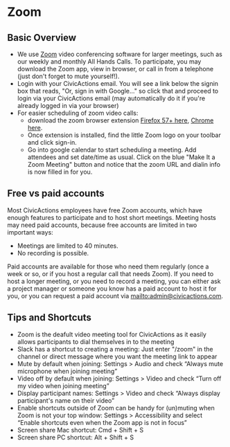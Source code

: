 # Zoom

## Basic Overview

* We use [Zoom](https://zoom.us/) video conferencing software for larger meetings, such as our weekly and monthly All Hands Calls. To participate, you may download the Zoom app, view in browser, or call in from a telephone (just don't forget to mute yourself!).
* Login with your CivicActions email. You will see a link below the signin box that reads, "Or, sign in with Google..." so click that and proceed to login via your CivicActions email (may automatically do it if you're already logged in via your browser)
* For easier scheduling of zoom video calls:
  * download the zoom browser extension [Firefox 57+ here](https://addons.mozilla.org/en-US/firefox/addon/zoom-new-scheduler/), [Chrome here](https://chrome.google.com/webstore/detail/zoom-scheduler/kgjfgplpablkjnlkjmjdecgdpfankdle).
  * Once extension is installed, find the little Zoom logo on your toolbar and click sign-in.
  * Go into google calendar to start scheduling a meeting. Add attendees and set date/time as usual. Click on the blue "Make It a Zoom Meeting" button and notice that the zoom URL and dialin info is now filled in for you.

## Free vs paid accounts

Most CivicActions employees have free Zoom accounts, which have enough features to participate and to host short meetings. Meeting hosts may need paid accounts, because free accounts are limited in two important ways:

* Meetings are limited to 40 minutes.
* No recording is possible.

Paid accounts are available for those who need them regularly (once a week or so, or if you host a regular call that needs Zoom). If you need to host a longer meeting, or you need to record a meeting, you can either ask a project manager or someone you know has a paid account to host it for you, or you can request a paid account via <mailto:admin@civicactions.com>.

## Tips and Shortcuts

* Zoom is the deafult video meeting tool for CivicActions as it easily allows participants to dial themselves in to the meeting
* Slack has a shortcut to creating a meeting: Just enter "/zoom" in the channel or direct message where you want the meeting link to appear
* Mute by default when joining: Settings > Audio and check “Always mute microphone when joining meeting” 
* Video off by default when joining: Settings > Video and check “Turn off my video when joining meeting”
* Display participant names: Settings > Video and check “Always display participant's name on their video”
* Enable shortcuts outside of Zoom can be handy for (un)muting when Zoom is not your top window: Settings > Accessibility and select “Enable shortcuts even when the Zoom app is not in focus” 
* Screen share Mac shortcut: Cmd + Shift + S
* Screen share PC shortcut: Alt + Shift + S
